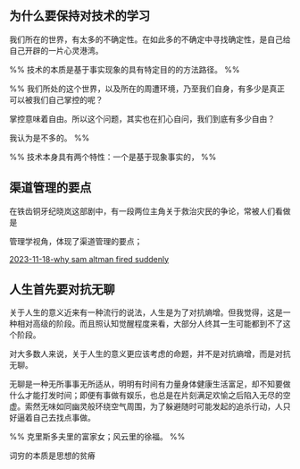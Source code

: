 
为什么要保持对技术的学习
--
我们所在的世界，有太多的不确定性。在如此多的不确定中寻找确定性，是自己给自己开辟的一片心灵港湾。

%% 技术的本质是基于事实现象的具有特定目的的方法路径。 %%

%% 我们所处的这个世界，以及所在的周遭环境，乃至我们自身，有多少是真正可以被我们自己掌控的呢？

掌控意味着自由。所以这个问题，其实也在扪心自问，我们到底有多少自由？

我认为是不多的。 %%

%% 技术本身具有两个特性：一个是基于现象事实的， %%


渠道管理的要点
---
在铁齿铜牙纪晓岚这部剧中，有一段两位主角关于救治灾民的争论，常被人们看做是

管理学视角，体现了渠道管理的要点；

[2023-11-18-why sam altman fired suddenly](2023-11-18-why%20sam%20altman%20fired%20suddenly.md)

人生首先要对抗无聊
---
关于人生的意义近来有一种流行的说法，人生是为了对抗熵增。但我觉得，这是一种相对高级的阶段。而且照认知觉醒程度来看，大部分人终其一生可能都到不了这个阶段。

对大多数人来说，关于人生的意义更应该考虑的命题，并不是对抗熵增，而是对抗无聊。

无聊是一种无所事事无所适从，明明有时间有力量身体健康生活富足，却不知要做什么才能打发时间；即便有事做有娱乐，也总是在片刻满足欢愉之后陷入无尽的空虚。索然无味如同幽灵般环绕空气周围，为了躲避随时可能发起的追杀行动，人只好逼着自己去找点事做。

%% 克里斯多夫里的富家女；风云里的徐福。 %%


词穷的本质是思想的贫瘠




